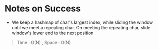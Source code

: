 # Notes on Success
+ We keep a hashmap of char's largest index,
  while sliding the window until we meet a repeating char.
  On meeting the repeating char, slide window's lower end to the
  next position

> Time : O(N) , Space : O(N)
